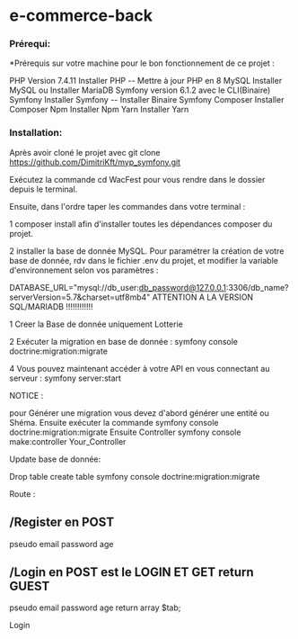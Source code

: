 # e-commerce-back

<h3>Prérequi:</h3>

*Prérequis sur votre machine pour le bon fonctionnement de ce projet :

PHP Version 7.4.11 Installer PHP -- Mettre à jour PHP en 8
MySQL Installer MySQL ou Installer MariaDB
Symfony version 6.1.2 avec le CLI(Binaire) Symfony Installer Symfony -- Installer Binaire Symfony
Composer Installer Composer
Npm Installer Npm
Yarn Installer Yarn

<h3>Installation:</h3>

Après avoir cloné le projet avec git clone https://github.com/DimitriKft/myp_symfony.git

Exécutez la commande cd WacFest pour vous rendre dans le dossier depuis le terminal.

Ensuite, dans l'ordre taper les commandes dans votre terminal :

1 composer install afin d'installer toutes les dépendances composer du projet.

2 installer la base de donnée MySQL. Pour paramétrer la création de votre base de donnée, rdv dans le fichier .env du projet, et modifier la variable d'environnement selon vos paramètres :

DATABASE_URL="mysql://db_user:db_password@127.0.0.1:3306/db_name?serverVersion=5.7&charset=utf8mb4" ATTENTION A LA VERSION SQL/MARIADB !!!!!!!!!!!!

1 Creer la Base de donnée uniquement Lotterie

2 Exécuter la migration en base de donnée : symfony console doctrine:migration:migrate

4 Vous pouvez maintenant accéder à votre API en vous connectant au serveur : symfony server:start



NOTICE :

pour Générer une migration vous devez d'abord générer une entité ou Shéma.
Ensuite exécuter la commande symfony console doctrine:migration:migrate
Ensuite Controller symfony console make:controller Your_Controller



Update base de donnée: 

Drop table create table 
symfony console doctrine:migration:migrate
 


Route : 

/Register en POST 
------------------
pseudo
email
password
age



/Login en POST est le LOGIN ET GET return GUEST
------------------  
pseudo
email
password
age
return array $tab;


Login

